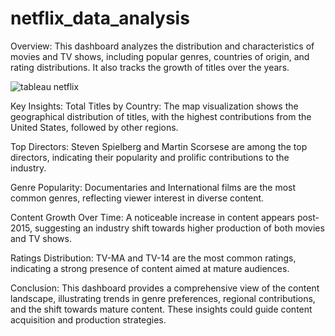 # netflix_data_analysis
Overview: This dashboard analyzes the distribution and characteristics of movies and TV shows, including popular genres, countries of origin, and rating distributions. It also tracks the growth of titles over the years.

![tableau netflix](https://github.com/user-attachments/assets/2ba56017-1548-4020-be43-52e70feff4d4)

Key Insights:
Total Titles by Country: The map visualization shows the geographical distribution of titles, with the highest contributions from the United States, followed by other regions.

Top Directors: Steven Spielberg and Martin Scorsese are among the top directors, indicating their popularity and prolific contributions to the industry.

Genre Popularity: Documentaries and International films are the most common genres, reflecting viewer interest in diverse content.

Content Growth Over Time: A noticeable increase in content appears post-2015, suggesting an industry shift towards higher production of both movies and TV shows.

Ratings Distribution: TV-MA and TV-14 are the most common ratings, indicating a strong presence of content aimed at mature audiences.

Conclusion: This dashboard provides a comprehensive view of the content landscape, illustrating trends in genre preferences, regional contributions, and the shift towards mature content. These insights could guide content acquisition and production strategies.
